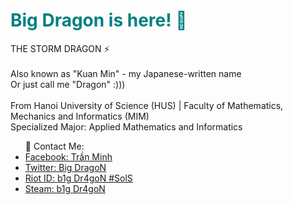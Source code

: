 <h1 style="color: teal;">
  Big Dragon is here! 🐉
</h1>
<p>
  THE STORM DRAGON ⚡
  <br/>
  <br/>
  Also known as "Kuan Min" - my Japanese-written name <br/>
  Or just call me "Dragon" :)))
  <br/>
  <br/>
  From Hanoi University of Science (HUS) | Faculty of Mathematics, Mechanics and Informatics (MIM)
  <br/>
  Specialized Major: Applied Mathematics and Informatics
  <br/>
</p>
<ul>
📱 Contact Me:
  <li><a href="https://www.facebook.com/ku4nm1N.b1gDr4goN/">Facebook: Trần Minh</li>
  <li><a href="https://twitter.com/KuanMin5">Twitter: Big DragoN</li>
  <li>Riot ID: b1g Dr4goN #SolS</li>
  <li><a href="https://steamcommunity.com/id/kuanmingm56/">Steam: b1g Dr4goN</li>
</ul>
<!---
b1g-Dr4goN/b1g-Dr4goN is a ✨ special ✨ repository because its `README.md` (this file) appears on your GitHub profile.
You can click the Preview link to take a look at your changes.
--->
